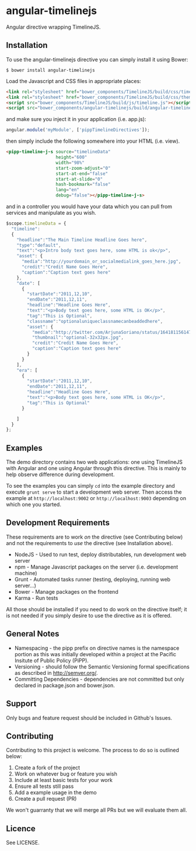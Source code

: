 angular-timelinejs
==================

Angular directive wrapping TimelineJS.

Installation
------------

To use the angular-timelinejs directive you can simply install it using Bower:

```
$ bower install angular-timelinejs
```

Load the Javascript and CSS files in appropriate places:

```html
<link rel="stylesheet" href="bower_components/TimelineJS/build/css/timeline.css" />
<link rel="stylesheet" href="bower_components/TimelineJS/build/css/themes/font/Rancho-Gudea.css">
<script src="bower_components/TimelineJS/build/js/timeline.js"></script>
<script src="bower_components/angular-timelinejs/build/angular-timelinejs.js"></script>
```

and make sure you inject it in your application (i.e. app.js):

```javascript
angular.module('myModule', ['pippTimelineDirectives']);
```

then simply include the following somewhere into your HTML (i.e. view).

```html
<pipp-timeline-j-s source="timelineData"
                   height="600"
                   width="98%"
                   start-zoom-adjust="0"
                   start-at-end="false"
                   start-at-slide="0"
                   hash-bookmark="false"
                   lang="en"
                   debug="false"></pipp-timeline-j-s>
```

and in a controller you would have your data which you can pull from services and manipulate as you wish.

```javascript
$scope.timelineData = {
  "timeline":
  {
    "headline":"The Main Timeline Headline Goes here",
    "type":"default",
    "text":"<p>Intro body text goes here, some HTML is ok</p>",
    "asset": {
      "media":"http://yourdomain_or_socialmedialink_goes_here.jpg",
      "credit":"Credit Name Goes Here",
      "caption":"Caption text goes here"
    },
    "date": [
      {
        "startDate":"2011,12,10",
        "endDate":"2011,12,11",
        "headline":"Headline Goes Here",
        "text":"<p>Body text goes here, some HTML is OK</p>",
        "tag":"This is Optional",
        "classname":"optionaluniqueclassnamecanbeaddedhere",
        "asset": {
          "media":"http://twitter.com/ArjunaSoriano/status/164181156147900416",
          "thumbnail":"optional-32x32px.jpg",
          "credit":"Credit Name Goes Here",
          "caption":"Caption text goes here"
        }
      }
    ],
    "era": [
      {
        "startDate":"2011,12,10",
        "endDate":"2011,12,11",
        "headline":"Headline Goes Here",
        "text":"<p>Body text goes here, some HTML is OK</p>",
        "tag":"This is Optional"
      }

    ]
  }
};
```

Examples
--------

The demo directory contains two web applications: one using TimelineJS with Angular and one using Angular through this directive. This is mainly to help observe difference during development.

To see the examples you can simply `cd` into the example directory and execute `grunt serve` to start a development web server. Then access the example at `http://localhost:9002` or `http://localhost:9003` depending on which one you started.


Development Requirements
------------------------

These requirements are to work *on* the directive (see Contributing below) and not the requirements to *use* the directive (see Installation above).

* NodeJS - Used to run test, deploy distributables, run development web server
* npm - Manage Javascript packages on the server (i.e. development machine)
* Grunt - Automated tasks runner (testing, deploying, running web server...)
* Bower - Manage packages on the frontend
* Karma - Run tests

All those should be installed if you need to do work on the directive itself; it is not needed if you simply desire to use the directive as it is offered.

General Notes
-------------

* Namespacing - the pipp prefix on directive names is the namespace portion as this was initially developed within a project at the Pacific Insitute of Public Policy (PiPP).
* Versioning - should follow the Semantic Versioning formal specifications as described in http://semver.org/.
* Committing Dependencies - dependencies are not committed but only declared in package.json and bower.json.

Support
-------

Only bugs and feature request should be included in Github's Issues.

Contributing
------------

Contributing to this project is welcome. The process to do so is outlined below:

1. Create a fork of the project
2. Work on whatever bug or feature you wish
3. Include at least basic tests for your work
4. Ensure all tests still pass
5. Add a example usage in the demo
6. Create a pull request (PR)

We won't guarranty that we will merge all PRs but we will evaluate them all.

Licence
-------

See LICENSE.
